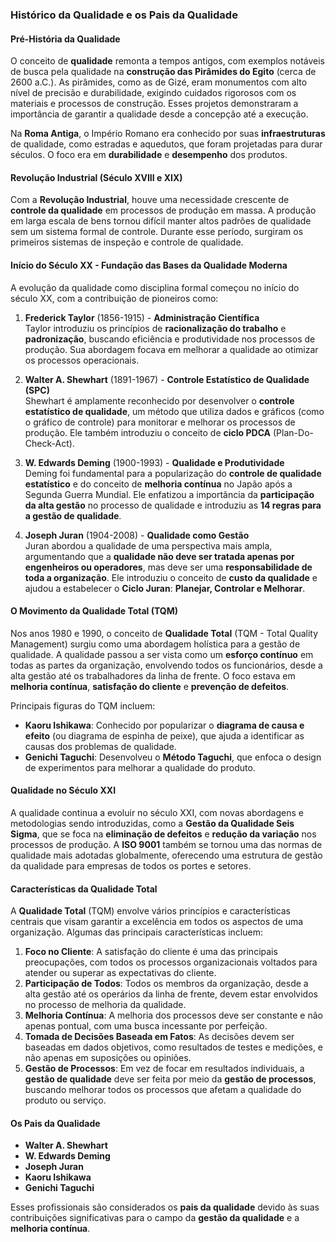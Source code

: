 ### Histórico da Qualidade e os Pais da Qualidade

#### Pré-História da Qualidade

O conceito de **qualidade** remonta a tempos antigos, com exemplos notáveis de busca pela qualidade na **construção das Pirâmides do Egito** (cerca de 2600 a.C.). As pirâmides, como as de Gizé, eram monumentos com alto nível de precisão e durabilidade, exigindo cuidados rigorosos com os materiais e processos de construção. Esses projetos demonstraram a importância de garantir a qualidade desde a concepção até a execução.

Na **Roma Antiga**, o Império Romano era conhecido por suas **infraestruturas** de qualidade, como estradas e aquedutos, que foram projetadas para durar séculos. O foco era em **durabilidade** e **desempenho** dos produtos.

#### Revolução Industrial (Século XVIII e XIX)

Com a **Revolução Industrial**, houve uma necessidade crescente de **controle da qualidade** em processos de produção em massa. A produção em larga escala de bens tornou difícil manter altos padrões de qualidade sem um sistema formal de controle. Durante esse período, surgiram os primeiros sistemas de inspeção e controle de qualidade.

#### Início do Século XX - Fundação das Bases da Qualidade Moderna

A evolução da qualidade como disciplina formal começou no início do século XX, com a contribuição de pioneiros como:

1. **Frederick Taylor** (1856-1915) - **Administração Científica**  
   Taylor introduziu os princípios de **racionalização do trabalho** e **padronização**, buscando eficiência e produtividade nos processos de produção. Sua abordagem focava em melhorar a qualidade ao otimizar os processos operacionais.

2. **Walter A. Shewhart** (1891-1967) - **Controle Estatístico de Qualidade (SPC)**  
   Shewhart é amplamente reconhecido por desenvolver o **controle estatístico de qualidade**, um método que utiliza dados e gráficos (como o gráfico de controle) para monitorar e melhorar os processos de produção. Ele também introduziu o conceito de **ciclo PDCA** (Plan-Do-Check-Act).

3. **W. Edwards Deming** (1900-1993) - **Qualidade e Produtividade**  
   Deming foi fundamental para a popularização do **controle de qualidade estatístico** e do conceito de **melhoria contínua** no Japão após a Segunda Guerra Mundial. Ele enfatizou a importância da **participação da alta gestão** no processo de qualidade e introduziu as **14 regras para a gestão de qualidade**.

4. **Joseph Juran** (1904-2008) - **Qualidade como Gestão**  
   Juran abordou a qualidade de uma perspectiva mais ampla, argumentando que a **qualidade não deve ser tratada apenas por engenheiros ou operadores**, mas deve ser uma **responsabilidade de toda a organização**. Ele introduziu o conceito de **custo da qualidade** e ajudou a estabelecer o **Ciclo Juran**: **Planejar, Controlar e Melhorar**.

#### O Movimento da Qualidade Total (TQM)

Nos anos 1980 e 1990, o conceito de **Qualidade Total** (TQM - Total Quality Management) surgiu como uma abordagem holística para a gestão de qualidade. A qualidade passou a ser vista como um **esforço contínuo** em todas as partes da organização, envolvendo todos os funcionários, desde a alta gestão até os trabalhadores da linha de frente. O foco estava em **melhoria contínua**, **satisfação do cliente** e **prevenção de defeitos**.

Principais figuras do TQM incluem:
- **Kaoru Ishikawa**: Conhecido por popularizar o **diagrama de causa e efeito** (ou diagrama de espinha de peixe), que ajuda a identificar as causas dos problemas de qualidade.
- **Genichi Taguchi**: Desenvolveu o **Método Taguchi**, que enfoca o design de experimentos para melhorar a qualidade do produto.

#### Qualidade no Século XXI

A qualidade continua a evoluir no século XXI, com novas abordagens e metodologias sendo introduzidas, como a **Gestão da Qualidade Seis Sigma**, que se foca na **eliminação de defeitos** e **redução da variação** nos processos de produção. A **ISO 9001** também se tornou uma das normas de qualidade mais adotadas globalmente, oferecendo uma estrutura de gestão da qualidade para empresas de todos os portes e setores.

#### Características da Qualidade Total

A **Qualidade Total** (TQM) envolve vários princípios e características centrais que visam garantir a excelência em todos os aspectos de uma organização. Algumas das principais características incluem:

1. **Foco no Cliente**: A satisfação do cliente é uma das principais preocupações, com todos os processos organizacionais voltados para atender ou superar as expectativas do cliente.
2. **Participação de Todos**: Todos os membros da organização, desde a alta gestão até os operários da linha de frente, devem estar envolvidos no processo de melhoria da qualidade.
3. **Melhoria Contínua**: A melhoria dos processos deve ser constante e não apenas pontual, com uma busca incessante por perfeição.
4. **Tomada de Decisões Baseada em Fatos**: As decisões devem ser baseadas em dados objetivos, como resultados de testes e medições, e não apenas em suposições ou opiniões.
5. **Gestão de Processos**: Em vez de focar em resultados individuais, a **gestão de qualidade** deve ser feita por meio da **gestão de processos**, buscando melhorar todos os processos que afetam a qualidade do produto ou serviço.

#### Os Pais da Qualidade

- **Walter A. Shewhart**
- **W. Edwards Deming**
- **Joseph Juran**
- **Kaoru Ishikawa**
- **Genichi Taguchi**

Esses profissionais são considerados os **pais da qualidade** devido às suas contribuições significativas para o campo da **gestão da qualidade** e a **melhoria contínua**.

